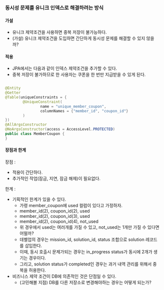 ### 동시성 문제를 유니크 인덱스로 해결하려는 방식

#### 가설

- 유니크 제약조건을 사용하면 중복 저장이 불가능하다.
- (가설) 유니크 제약조건을 도입하면 간단하게 동시성 문제를 해결할 수 있지 않을까?

#### 적용

- JPA에서는 다음과 같이 인덱스 제약조건을 추가할 수 있다.
- 중복 저장이 불가하므로 한 사용자는 쿠폰을 한 번만 지급받을 수 있게 된다.

```java

@Entity
@Getter
@Table(uniqueConstraints = {
        @UniqueConstraint(
                name = "unique_member_coupon",
                columnNames = {"member_id", "coupon_id"}
        )
})
@AllArgsConstructor
@NoArgsConstructor(access = AccessLevel.PROTECTED)
public class MemberCoupon {
}
```

#### 장점과 한계

장점 :

- 적용이 간단하다.
- 추가적인 작업(잠금, 지연, 잠금 해제)이 필요없다.

한계 :

- 기획적인 한계가 있을 수 있다.
    - 가령 member_coupon에 used 컬럼이 있다고 가정하자.
    - member_id(2), coupon_id(2), used
    - member_id(2), coupon_id(3), used
    - member_id(2), coupon_id(4), not_used
    - 위 경우에서 used는 여러개를 가질 수 있고, not_used는 1개만 가질 수 있다면 어떨까?
    - 데벨업의 경우는 mission_id, solution_id, status 조합으로 solution 레코드를 삽입한다.
    - 이때, 동시 호출시 문제가되는 경우는 in_progress status가 동시에 2개가 생기는 경우이다.
    - 그리고, solution status가 completed인 경우는 과거 내역 관리를 위해서 중복을 허용한다.
- 비즈니스 제약 조건이 DB에 의존적인 것은 단점일 수 있다.
    - (고민해볼 지점) DB를 다른 저장소로 변경해야하는 경우는 어떻게 되는가?
